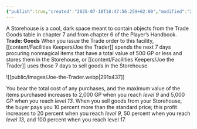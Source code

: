 ```yaml
---
{"publish":true,"created":"2025-07-18T18:47:56.259+02:00","modified":"2025-07-18T17:54:29.535+02:00","cssclasses":""}
---
```


A Storehouse is a cool, dark space meant to contain objects from the Trade Goods table in chapter 7 and from chapter 6 of the Player’s Handbook.
**Trade: Goods** When you issue the Trade order to this facility, [[content/Facilities Keepers/Joe the Trader]] spends the next 7 days procuring nonmagical items that have a total value of 500 GP or less and stores them in the Storehouse, or [[content/Facilities Keepers/Joe the Trader]] uses those 7 days to sell goods in the Storehouse. 

![[public/Images/Joe-the-Trader.webp|291x437]] 

You bear the total cost of any purchases, and the maximum value of the items purchased increases to 2,000 GP when you reach *level 9* and 5,000 GP when you reach *level 13*. 
When you sell goods from your Storehouse, the buyer pays you 10 percent more than the standard price; this profit increases to 20 percent when you reach *level 9*, 50 percent when you reach *level 13*, and 100 percent when you reach level 17.
